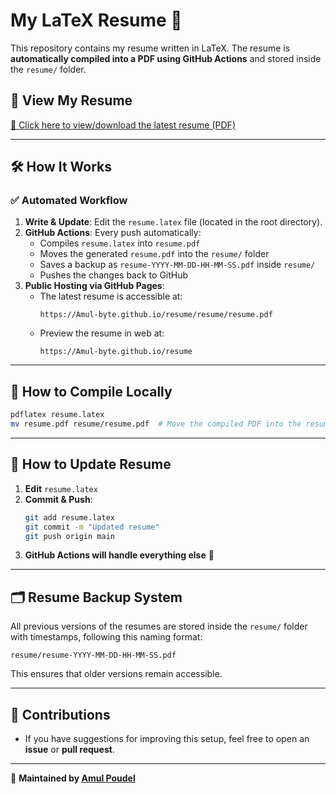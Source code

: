 # My LaTeX Resume 🚀

This repository contains my resume written in LaTeX. The resume is **automatically compiled into a PDF using GitHub Actions** and stored inside the `resume/` folder.

## 📄 View My Resume

[📄 Click here to view/download the latest resume (PDF)](https://Amul-byte.github.io/resume/resume/resume.pdf)

---

## 🛠 How It Works

### ✅ **Automated Workflow**

1. **Write & Update**: Edit the `resume.latex` file (located in the root directory).
2. **GitHub Actions**: Every push automatically:
   - Compiles `resume.latex` into `resume.pdf`
   - Moves the generated `resume.pdf` into the `resume/` folder
   - Saves a backup as `resume-YYYY-MM-DD-HH-MM-SS.pdf` inside `resume/`
   - Pushes the changes back to GitHub
3. **Public Hosting via GitHub Pages**:
   - The latest resume is accessible at:
     ```
     https://Amul-byte.github.io/resume/resume/resume.pdf
     ```
   - Preview the resume in web at:
     ```
     https://Amul-byte.github.io/resume
     ```

---

## 🔧 How to Compile Locally

```sh
pdflatex resume.latex
mv resume.pdf resume/resume.pdf  # Move the compiled PDF into the resume/ folder
```

---

## 📝 How to Update Resume

1. **Edit** `resume.latex`
2. **Commit & Push**:
   ```sh
   git add resume.latex
   git commit -m "Updated resume"
   git push origin main
   ```
3. **GitHub Actions will handle everything else** 🚀

---

## 🗂 Resume Backup System

All previous versions of the resumes are stored inside the `resume/` folder with timestamps, following this naming format:

```
resume/resume-YYYY-MM-DD-HH-MM-SS.pdf
```

This ensures that older versions remain accessible.

---

## 🌟 Contributions

- If you have suggestions for improving this setup, feel free to open an **issue** or **pull request**.

---

🚀 **Maintained by [Amul Poudel](https://github.com/Amul-byte)**
